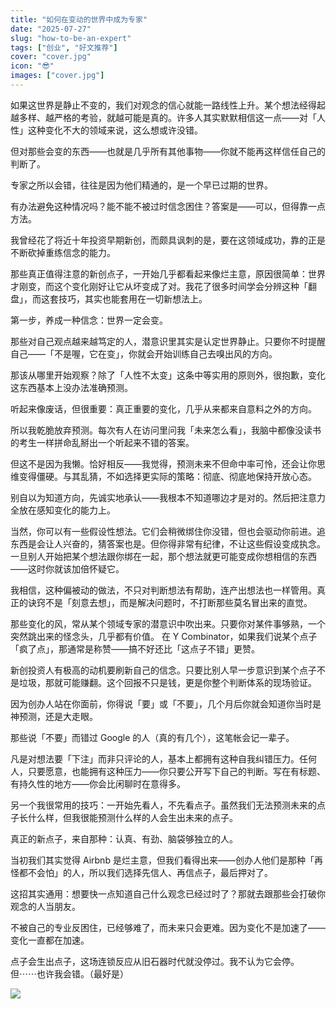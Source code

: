 ```yaml
---
title: "如何在变动的世界中成为专家"
date: "2025-07-27"
slug: "how-to-be-an-expert"
tags: ["创业", "好文推荐"]
cover: "cover.jpg"
icon: "😎"
images: ["cover.jpg"]
---
```

如果这世界是静止不变的，我们对观念的信心就能一路线性上升。某个想法经得起越多样、越严格的考验，就越可能是真的。许多人其实默默相信这一点——对「人性」这种变化不大的领域来说，这么想或许没错。



但对那些会变的东西——也就是几乎所有其他事物——你就不能再这样信任自己的判断了。



专家之所以会错，往往是因为他们精通的，是一个早已过期的世界。



有办法避免这种情况吗？能不能不被过时信念困住？答案是——可以，但得靠一点方法。



我曾经花了将近十年投资早期新创，而颇具讽刺的是，要在这领域成功，靠的正是不断砍掉重练信念的能力。



那些真正值得注意的新创点子，一开始几乎都看起来像烂主意，原因很简单：世界才刚变，而这个变化刚好让它从坏变成了对。我花了很多时间学会分辨这种「翻盘」，而这套技巧，其实也能套用在一切新想法上。



第一步，养成一种信念：世界一定会变。



那些对自己观点越来越笃定的人，潜意识里其实是认定世界静止。只要你不时提醒自己——「不是喔，它在变」，你就会开始训练自己去嗅出风的方向。



那该从哪里开始观察？除了「人性不太变」这条中等实用的原则外，很抱歉，变化这东西基本上没办法准确预测。



听起来像废话，但很重要：真正重要的变化，几乎从来都来自意料之外的方向。



所以我乾脆放弃预测。每次有人在访问里问我「未来怎么看」，我脑中都像没读书的考生一样拼命乱掰出一个听起来不错的答案。



但这不是因为我懒。恰好相反——我觉得，预测未来不但命中率可怜，还会让你思维变得僵硬。与其乱猜，不如选择更实际的策略：彻底、彻底地保持开放心态。



别自以为知道方向，先诚实地承认——我根本不知道哪边才是对的。然后把注意力全放在感知变化的能力上。



当然，你可以有一些假设性想法。它们会稍微绑住你没错，但也会驱动你前进。追东西是会让人兴奋的，猜答案也是。但你得非常有纪律，不让这些假设变成执念。
一旦别人开始把某个想法跟你绑在一起，那个想法就更可能变成你想相信的东西——这时你就该加倍怀疑它。



我相信，这种偏被动的做法，不只对判断想法有帮助，连产出想法也一样管用。真正的诀窍不是「刻意去想」，而是解决问题时，不打断那些莫名冒出来的直觉。



那些变化的风，常从某个领域专家的潜意识中吹出来。只要你对某件事够熟，一个突然跳出来的怪念头，几乎都有价值。
在 Y Combinator，如果我们说某个点子「疯了点」，那通常是称赞——搞不好还比「这点子不错」更赞。



新创投资人有极高的动机要刷新自己的信念。只要比别人早一步意识到某个点子不是垃圾，那就可能赚翻。这个回报不只是钱，更是你整个判断体系的现场验证。



因为创办人站在你面前，你得说「要」或「不要」，几个月后你就会知道你当时是神预测，还是大走眼。



那些说「不要」而错过 Google 的人（真的有几个），这笔帐会记一辈子。



凡是对想法要「下注」而非只评论的人，基本上都拥有这种自我纠错压力。任何人，只要愿意，也能拥有这种压力——你只要公开写下自己的判断。写在有标题、有持久性的地方——你会比闲聊时在意得多。



另一个我很常用的技巧：一开始先看人，不先看点子。虽然我们无法预测未来的点子长什么样，但我很能预测什么样的人会生出未来的点子。



真正的新点子，来自那种：认真、有劲、脑袋够独立的人。



当初我们其实觉得 Airbnb 是烂主意，但我们看得出来——创办人他们是那种「再怪都不会怕」的人，所以我们选择先信人、再信点子，最后押对了。



这招其实通用：想要快一点知道自己什么观念已经过时了？那就去跟那些会打破你观念的人当朋友。



不被自己的专业反困住，已经够难了，而未来只会更难。因为变化不是加速了——变化一直都在加速。



点子会生出点子，这场连锁反应从旧石器时代就没停过。我不认为它会停。
但⋯⋯也许我会错。（最好是）




![](https://prod-files-secure.s3.us-west-2.amazonaws.com/112d0858-5090-4d34-a606-b75eb8d65fd2/46476355-9cf3-4e99-9b7a-3531bc426380/1000202064.png?X-Amz-Algorithm=AWS4-HMAC-SHA256&X-Amz-Content-Sha256=UNSIGNED-PAYLOAD&X-Amz-Credential=ASIAZI2LB466QI4MBUJ4%2F20251019%2Fus-west-2%2Fs3%2Faws4_request&X-Amz-Date=20251019T133241Z&X-Amz-Expires=3600&X-Amz-Security-Token=IQoJb3JpZ2luX2VjEC0aCXVzLXdlc3QtMiJIMEYCIQDNtpx%2Belz8jAecNoNb9YWTwFLQnuoG4J1hmCDn4MCVUQIhAPtx4CyArid%2FtD%2BahrOW2nNoMK3e2v0QxCZMSbO6vdHLKogECNX%2F%2F%2F%2F%2F%2F%2F%2F%2F%2FwEQABoMNjM3NDIzMTgzODA1IgzpYJDd5sfvmY1RQiwq3AOz5ePvobQr9CiehlKFw4tYaphkQVJkO2Nq%2BrWcbYsYPShpAxbWffTns%2FBmI27lO9t5En5LTmyO8DcBfsWuwp0wGtEfwXceCVlBcRk90n9TAuf%2FiRfTj6swdF2ZSlLSKrpOko99PPDGSqfTe1XEekI9GCOgN%2F07mHJ2EJ2ryY8KMDyZLdo0J4ZjIktJ9Vp7Dhun5yr6FNbydsHpPupuQFOSw7maMz5vRXw9O0SS8S7ukKB5lzfZaZp01UCRPdReLsJqpy4rgDjF9bjXl60inCVlc1cGqhOEP3b5iYy6jW0o77hHoz5pZvLv5dFTj%2BSqE3QcrelVMiUHmIVFdWA%2BdinjiZiE74mT%2FnvmU%2BwKoaYs3a%2BpSP6%2BNhz5xy4pz0%2FAhBzzwkS0jIgX11iYsxc6kB5bIpY38gw3MlICWP2MS39hni2dcZZxtoplbzEd%2FNqsSNxAOlH1p8r1O5qXFd4RMwRQACTlNgycl1kJVwgOmTj3sMBr35FC3veKUfdILQOmJrdbxskrS82AcKqCnXKI5sdf7T%2BYlqXQoege8uM5mKak0OOaizBe3H5823vLBcZ7LSAM0HEqoTw3ODnF9vG9e%2Bm9nO9Zh06IDXS2EJtzJDPYzGMojEuMHhqJ3NW6UDCIr9PHBjqkAQV%2FELA2apz%2FH8oqy6hVcLiJFvNAg3qaL9vpnrFmRKvoQ3LGi1k%2BrA3GVFy2QaVknWBQnmZqgMVd6t8AQETweFQM0pPxoZKz%2Bj8Qu2x6dg1XOn4BNpuV3lzGqGOgylypsC3uyZ0Nlz0124gruOaBX%2Fyl36uyJlY9oSXvtKqViV6k87TYk1V6ePJC9KmNE2cpoY9w1ijjqliO2CrkSn3aQFbqdf4q&X-Amz-Signature=fe64a33b9c742e38538f232960db8396a12f7724554b5d8c172cd9fbb098db4a&X-Amz-SignedHeaders=host&x-amz-checksum-mode=ENABLED&x-id=GetObject)

